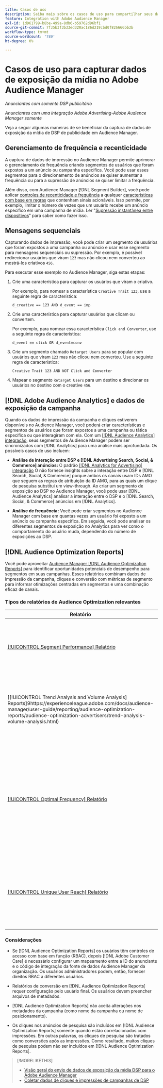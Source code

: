 ```yaml
---
title: Casos de uso
description: Saiba mais sobre os casos de uso para compartilhar seus dados de mídia de DSP de publicidade com o Audience Manager
feature: Integration with Adobe Audience Manager
exl-id: 1d961799-b8be-499a-8db6-b59762d96bf1
source-git-commit: 7f35b3f3b33ed320ac186d219cbd0f826666bb3b
workflow-type: tm+mt
source-wordcount: '789'
ht-degree: 0%

---
```


# Casos de uso para capturar dados de exposição da mídia no Adobe Audience Manager

*Anunciantes com somente DSP publicitário*

*Anunciantes com uma integração Adobe Advertising-Adobe Audience Manager somente*

Veja a seguir algumas maneiras de se beneficiar da captura de dados de exposição da mídia de DSP de publicidade <!-- ad impression data? --> em Audience Manager.

## Gerenciamento de frequência e recenticidade

A captura de dados de impressão no Audience Manager permite aprimorar o gerenciamento de frequência criando segmentos de usuários que foram expostos a um anúncio ou campanha específica. Você pode usar esses segmentos para o direcionamento de anúncios se quiser aumentar a frequência ou para a supressão de anúncios se quiser limitar a frequência.

Além disso, com Audience Manager [!DNL Segment Builder], você pode aplicar [controles de recenticidade e frequência](https://experienceleague.adobe.com/docs/audience-manager/user-guide/features/segments/recency-and-frequency.html) a qualquer [características com base em regras](https://experienceleague.adobe.com/docs/audience-manager/user-guide/features/traits/trait-builder/create-onboarded-rule-based-traits.html) que contenham sinais acionáveis. Isso permite, por exemplo, limitar o número de vezes que um usuário recebe um anúncio específico em uma campanha de mídia. Ler &quot;[Supressão instantânea entre dispositivos](https://experienceleague.adobe.com/docs/audience-manager/user-guide/features/profile-merge-rules/instant-cross-device-suppression.html)&quot; para saber como fazer isso.<!-- The AM pulled this paragraph verbatim from AEM doc; I change only a word or two. -->

## Mensagens sequenciais

Capturando dados de impressão, você pode criar um segmento de usuários que foram expostos a uma campanha ou anúncio e usar esse segmento para mensagens sequenciais ou supressão. Por exemplo, é possível redirecionar usuários que viram `123` mas não clicou nem converteu ao mostrá-los criativos `456`.

Para executar esse exemplo no Audience Manager, siga estas etapas:<!-- The AM pulled this example/procedure verbatim from AEM doc; I changed only a word or two. -->

1. Crie uma característica para capturar os usuários que viram o criativo.

   Por exemplo, para nomear a característica `Creative Trait 123`, use a seguinte regra de característica:

   ```
   d_creative == 123 AND d_event == imp
   ```

1. Crie uma característica para capturar usuários que clicam ou convertem.

   Por exemplo, para nomear essa característica `Click and Converter`, use a seguinte regra de característica:

   ```
   d_event == click OR d_event=conv
   ```

1. Crie um segmento chamado `Retarget Users` para se popular com usuários que viram `123` mas não clicou nem converteu. Use a seguinte regra de característica:

   ```
   Creative Trait 123 AND NOT Click and Converter
   ```

1. Mapear o segmento `Retarget Users` para um destino e direcionar os usuários no destino com o creative `456`.

## [!DNL Adobe Audience Analytics] e dados de exposição da campanha

Quando os dados de impressão da campanha e cliques estiverem disponíveis no Audience Manager, você poderá criar características e segmentos de usuários que foram expostos a uma campanha ou tática específica ou que interagiram com ela. Com um [[!DNL Audience Analytics] integração](https://experienceleague.adobe.com/docs/analytics/integration/audience-analytics/mc-audiences-aam.html), seus segmentos de Audience Manager podem ser sincronizados com [!DNL Analytics] para uma análise mais aprofundada. Os possíveis casos de uso incluem:

* **Análise de interação entre DSP e [!DNL Advertising Search, Social, & Commerce] anúncios:** O padrão [[!DNL Analytics for Advertising] integração](/help/integrations/analytics/overview.md) O não fornece insights sobre a interação entre DSP e [!DNL Search, Social, & Commerce] porque ambos os canais usam IDs AMO que seguem as regras de atribuição da ID AMO, para as quais um clique de pesquisa substitui um view-through. Ao criar um segmento de exposição ao DSP no Audience Manager, você pode usar [!DNL Audience Analytics] analisar a interação entre o DSP e o [!DNL Search, Social, & Commerce] anúncios em [!DNL Analytics].

* **Análise de frequência:** Você pode criar segmentos no Audience Manager com base em quantas vezes um usuário foi exposto a um anúncio ou campanha específica. Em seguida, você pode analisar os diferentes segmentos de exposição no Analytics para ver como o comportamento do usuário muda, dependendo do número de exposições ao DSP.

## [!DNL Audience Optimization Reports]

Você pode aproveitar [Audience Manager [!DNL Audience Optimization Reports]](https://experienceleague.adobe.com/docs/audience-manager/user-guide/reporting/audience-optimization-reports/audience-optimization-reports.html) para identificar oportunidades potenciais de desempenho para segmentos em suas campanhas. Esses relatórios combinam dados de impressão da campanha, cliques e conversão com métricas de segmento para informar otimizações centradas em segmentos e uma combinação eficaz de canais.

### Tipos de relatórios de Audience Optimization relevantes

| Relatório | Descrição |
| ------ | ----------- |
| [[!UICONTROL Segment Performance] Relatório](https://experienceleague.adobe.com/docs/audience-manager/user-guide/reporting/audience-optimization-reports/audience-optimization-advertisers/segment-performance.html) | Compara segmentos mapeados e não mapeados por impressões e taxas de conversão. |
| [[!UICONTROL Trend Analysis and Volume Analysis] Reports]9https://experienceleague.adobe.com/docs/audience-manager/user-guide/reporting/audience-optimization-reports/audience-optimization-advertisers/trend-analysis-volume-analysis.html) | Retorne dados sobre impressões, taxas de click-through e conversões para uma grande variedade de dimensões de publicidade. |
| [[!UICONTROL Optimal Frequency] Relatório](https://experienceleague.adobe.com/docs/audience-manager/user-guide/reporting/audience-optimization-reports/audience-optimization-advertisers/optimal-frequency.html) | Ajuda a descobrir o equilíbrio ideal entre o número de impressões e conversões fornecidas. Ela permite ajustar o número de impressões a serem exibidas antes de começar a ver retornos decrescentes. |
| [[!UICONTROL Unique User Reach] Relatório](https://experienceleague.adobe.com/docs/audience-manager/user-guide/reporting/audience-optimization-reports/audience-optimization-advertisers/unique-user-reach.html) | Um gráfico de bolhas, no qual cada bolha é dimensionada em proporção direta ao número de usuários únicos para a dimensão selecionada. |

### Considerações

* Se [!DNL Audience Optimization Reports] os usuários têm controles de acesso com base em função (RBAC), depois [!DNL Adobe Customer Care] é necessário configurar um mapeamento entre a ID do anunciante e o código de integração da fonte de dados Audience Manager da organização. Os usuários administradores podem, então, fornecer direitos RBAC a diferentes usuários.

* Relatórios de conversão em [!DNL Audience Optimization Reports] requer configuração pelo usuário final. Os usuários devem preencher arquivos de metadados.

* [!DNL Audience Optimization Reports] não aceita alterações nos metadados da campanha (como nome da campanha ou nome de posicionamento).

* Os cliques nos anúncios de pesquisa são incluídos em [!DNL Audience Optimization Reports] somente quando estão correlacionados com impressões. Em outras palavras, os cliques de pesquisa são tratados como conversões após as impressões. Como resultado, muitos cliques de pesquisa podem não ser incluídos em [!DNL Audience Optimization Reports].

>[!MORELIKETHIS]
>
>* [Visão geral do envio de dados de exposição da mídia DSP para o Adobe Audience Manager](overview.md)
>* [Coletar dados de cliques e impressões de campanhas de DSP](collect.md)

